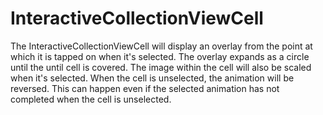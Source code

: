 # InteractiveCollectionViewCell

The InteractiveCollectionViewCell will display an overlay from the point at which it is tapped on when it's selected.  The overlay expands as a circle until the until cell is covered.  The image within the cell will also be scaled when it's selected.  When the cell is unselected, the animation will be reversed.  This can happen even if the selected animation has not completed when the cell is unselected.
